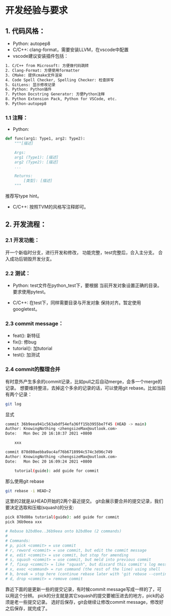# 开发经验与要求
## 1. 代码风格：
- Python: autopep8
- C/C++: clang-format，需要安装LLVM，在vscode中配置
- vscode建议安装插件包括：
```sh
1. C/C++ from Microsoft: 方便做代码跳转
2. Clang-Format: 方便使用formatter
3. CMake: 提供cmake文件渲染
4. Code Spell Checker, Spelling Checker: 检查拼写
5. GitLens: 显示修改记录
6. Python: Python插件
7. Python Docstring Generator: 方便Python注释
8. Python Extension Pack, Python for VSCode, etc.
9. Python-autopep8
```

### 1.1 注释：
- Python:
```py
def func(arg1: Type1, arg2: Type2):
    """[描述]

    Args:
    arg1 (Type1): [描述]
    arg2 (Type2): [描述]
    ...

    Returns:
        [类型]: [描述]
    """
```
推荐写type hint。

- C/C++:
按照TVM的风格写注释即可。

## 2. 开发流程：
### 2.1 开发功能：
开一个新临时分支，进行开发和修改，
功能完整，test完整后，合入主分支。
合入成功后销毁开发分支。

### 2.2 测试：
- Python:
test文件在python_test下，要根据
当前开发对象设置正确的目录。
要求使用pytest。

- C/C++:
在test下，同样需要目录与开发对象
保持对齐。暂定使用googletest。

### 2.3 commit message：
- feat(): 新特征
- fix(): 修bug
- tutorial(): 加tutorial
- test(): 加测试
### 2.4 commit的整理合并
有时意外产生多余的commit记录，比如pull之后自动merge，会多一个merge的记录。
想要维持整洁，去掉这个多余的记录的话，可以使用git rebase。比如当前有两个记录：
```sh
git log
```
显式
```sh
commit 36b9eea941c563abdf54efa36ff15b3955be7f45 (HEAD -> main)
Author: KnowingNothing <zhengsizeMax@outlook.com>
Date:   Mon Dec 20 16:10:37 2021 +0800

    xxx

commit 878d80aebba9ac4af76b6718994c574c3d96c749
Author: KnowingNothing <zhengsizeMax@outlook.com>
Date:   Mon Dec 20 16:09:24 2021 +0800

    tutorial(guide): add guide for commit
```
那么使用git rebase
```sh
git rebase -i HEAD~2
```
这里的2就是从HEAD开始的2两个最近提交。
git会展示要合并的提交记录，我们要决定选取和压缩(squash)的分支:
```sh
pick 878d80a tutorial(guide): add guide for commit
pick 36b9eea xxx

# Rebase b2bd0ee..36b9eea onto b2bd0ee (2 commands)
#
# Commands:
# p, pick <commit> = use commit
# r, reword <commit> = use commit, but edit the commit message
# e, edit <commit> = use commit, but stop for amending
# s, squash <commit> = use commit, but meld into previous commit
# f, fixup <commit> = like "squash", but discard this commit's log message
# x, exec <command> = run command (the rest of the line) using shell
# b, break = stop here (continue rebase later with 'git rebase --continue')
# d, drop <commit> = remove commit
```
靠近下面的是更新一些的提交记录，有时候commit message写成一样的了，可以用这个分辨。
pick的分支就是其它squash的提交要被压进去的地方，pick的必须是老一些提交记录。
选好后保存，git会继续让修改commit message，修改好之后保存，就完成了。